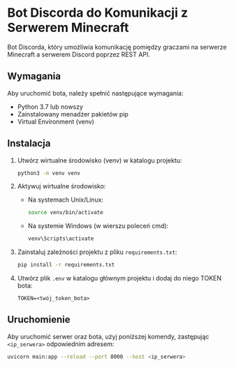 # Bot Discorda do Komunikacji z Serwerem Minecraft

Bot Discorda, który umożliwia komunikację pomiędzy graczami na serwerze Minecraft a serwerem Discord poprzez REST API.

## Wymagania

Aby uruchomić bota, należy spełnić następujące wymagania:

- Python 3.7 lub nowszy
- Zainstalowany menadżer pakietów pip
- Virtual Environment (venv)

## Instalacja

1. Utwórz wirtualne środowisko (venv) w katalogu projektu:
    ```bash
    python3 -m venv venv
    ```

2. Aktywuj wirtualne środowisko:
    - Na systemach Unix/Linux:
        ```bash
        source venv/bin/activate
        ```
    - Na systemie Windows (w wierszu poleceń cmd):
        ```bash
        venv\Scripts\activate
        ```

3. Zainstaluj zależności projektu z pliku `requirements.txt`:
    ```bash
    pip install -r requirements.txt
    ```

4. Utwórz plik `.env` w katalogu głównym projektu i dodaj do niego TOKEN bota:
    ```plaintext
    TOKEN=<twój_token_bota>
    ```

## Uruchomienie

Aby uruchomić serwer oraz bota, użyj poniższej komendy, zastępując `<ip_serwera>` odpowiednim adresem:
```bash
uvicorn main:app --reload --port 8000 --host <ip_serwera>

